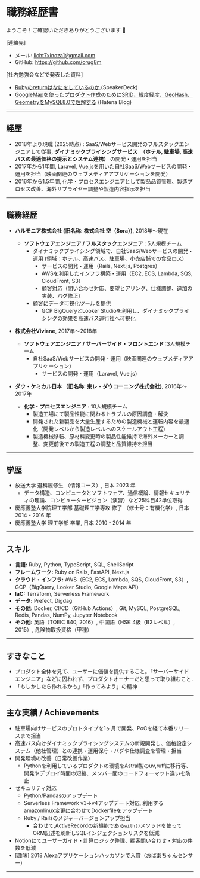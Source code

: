 # 職務経歴書
ようこそ！ご確認いただきありがとうございます :raised_hands:

[連絡先]
- メール: licht7xinoza1@gmail.com
- GitHub: https://github.com/orug8m  

[社内勉強会などで発表した資料]
- [Rubyのreturnはなにをしているのか
](https://speakerdeck.com/orug8m/rubyfalsereturnhananiwositeirufalseka) (SpeakerDeck)
- [GoogleMapを使ったプロダクト作成のためにSRID、緯度経度、GeoHash、GeometryをMySQL8.0で理解する](https://orug8m.hatenablog.com/entry/mysql_8_geo_functions) (Hatena Blog)
---

## 経歴
- 2018年より現職 (2025時点) : SaaS/Webサービス開発のフルスタックエンジニアして従事, **ダイナミックプライシングサービス　（ホテル, 駐車場, 高速バスの最適価格の提示とシステム連携）** の開発・運用を担当
- 2017年から1年間, Laravel, Vue.jsを用いた自社SaaS/Webサービスの開発・運用を担当（映画関連のウェブメディアアプリケーションを開発）
- 2016年から1.5年間, 化学・プロセスエンジニアとして製品品質管理、製造プロセス改善、海外サプライヤー調整や製造内容指示を担当

---

## 職務経歴
- **ハルモニア株式会社 (旧名称: 株式会社 空（Sora）)**, 2018年〜現在  
  - **ソフトウェアエンジニア / フルスタックエンジニア** : 5人規模チーム
    - ダイナミックプライシング領域で、自社SaaS/Webサービスの開発・運用 (領域：ホテル、高速バス、駐車場、小売店舗での食品ロス)
      - サービスの開発・運用（Rails, Next.js, Postgres）
      - AWSを利用したインフラ構築・運用（EC2, ECS, Lambda, SQS, CloudFront, S3）
      - 顧客対応（問い合わせ対応、要望ヒアリング、仕様調整、追加の実装、バグ修正）
    - 顧客にデータ可視化ツールを提供
      - GCP BigQueryとLooker Studioを利用し、ダイナミックプライシングの効果を高速バス運行社へ可視化

- **株式会社Viviane**, 2017年〜2018年  
  - **ソフトウェアエンジニア / サーバーサイド・フロントエンド** :3人規模チーム
    - 自社SaaS/Webサービスの開発・運用（映画関連のウェブメディアアプリケーション）
      - サービスの開発・運用（Laravel, Vue.js）

- **ダウ・ケミカル日本 （旧名称: 東レ・ダウコーニング株式会社)**, 2016年〜2017年  
  - **化学・プロセスエンジニア** : 10人規模チーム
    - 製造工場にて製品性能に関わるトラブルの原因調査・解決
    - 開発された新製品を大量生産するための製造機械と運転内容を最適化（開発レベルから製造レベルへのスケールアウト工程）
    - 製造機械移転、原材料変更時の製品性能維持で海外メーカーと調整、変更前後での製造工程の調整と品質維持を担当

---

## 学歴
- 放送大学 選科履修生 （情報コース）, 日本 2023 年
  - データ構造、コンピュータとソフトウェア、通信概論、情報セキュリティの理論、コンピュータービジョン（演習）など25科目42単位取得
- 慶應義塾大学院理工学部 基礎理工学専攻 修了 （修士号：有機化学）, 日本 2014 - 2016 年  
- 慶應義塾大学 理工学部 卒業, 日本 2010 - 2014 年

---

## スキル
- **言語:** Ruby, Python, TypeScript, SQL, ShellScript
- **フレームワーク:** Ruby on Rails, FastAPI, Next.js
- **クラウド・インフラ:** AWS（EC2, ECS, Lambda, SQS, CloudFront, S3）, GCP（BigQuery, Looker Studio, Google Maps API）
- **IaC:** Terraform, Serverless Framework
- **データ:** Prefect, Digdag
- **その他:** Docker, CI/CD（GitHub Actions）, Git, MySQL, PostgreSQL, Redis, Pandas, NumPy, Jupyter Notebook
- **その他:** 英語（TOEIC 840, 2016）, 中国語（HSK 4級（B2レベル）, 2015）, 危険物取扱資格（甲種）

---

## すきなこと
- プロダクト全体を見て、ユーザーに価値を提供すること。「サーバーサイドエンジニア」などに囚われず、プロダクトオーナーだと思って取り組むこと.
- 「もしかしたら作れるかも」「作ってみよう」の精神

---

## 主な実績 / Achievements
- 駐車場向けサービスのプロトタイプを1ヶ月で開発、PoCを経て本番リリースまで担当
- 高速バス向けダイナミックプライシングシステムの新規開発し、価格設定システム（他社管理）との連携・運用保守・バグや仕様調査を管理・担当
- 開発環境の改善（日常改善作業）
  - Pythonを利用しているプロダクトの環境をAstral製のuv,ruffに移行等、開発やデプロイ時間の短縮、メンバー間のコードフォーマット違いを防止
- セキュリティ対応
  - Python/Pandasのアップデート
  - Serverless Framework v3→v4アップデート対応, 利用するamazonlinux変更に合わせてDockerfileをアップデート
  - Ruby / Railsのメジャーバージョンアップ担当
    - 合わせて,ActiveRecordの新機能である`with()`メソッドを使ってORM記述を刷新しSQLインジェクションリスクを低減  
- Notionにてユーザーガイド・計算ロジック整理、顧客問い合わせ・対応の件数を低減    
- [趣味] 2018 Alexaアプリケーションハッカソンで入賞（おばあちゃんセンサー）  

---
